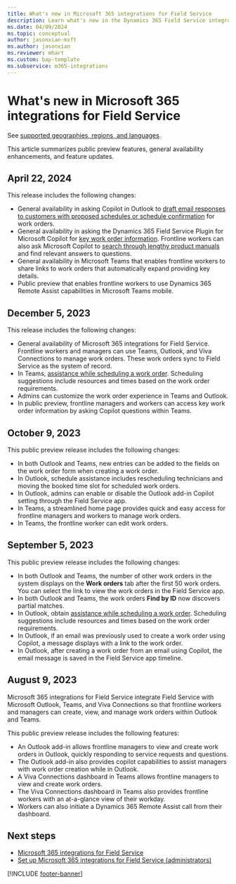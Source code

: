 ```yaml
---
title: What's new in Microsoft 365 integrations for Field Service
description: Learn what's new in the Dynamics 365 Field Service integrations with Microsoft Outlook, Teams, and Viva Connections.
ms.date: 04/09/2024
ms.topic: conceptual
author: jasonxian-msft
ms.author: jasonxian
ms.reviewer: mhart
ms.custom: bap-template
ms.subservice: m365-integrations
---
```


# What's new in Microsoft 365 integrations for Field Service

See [supported geographies, regions, and languages](flw-overview.md#supported-geographies-regions-and-languages).

This article summarizes public preview features, general availability enhancements, and feature updates.

## April 22, 2024

This release includes the following changes:

- General availability in asking Copilot in Outlook to [draft email responses to customers with proposed schedules or schedule confirmation](flw-outlook.md#draft-an-email-response-with-copilot) for work orders.
- General availability in asking the Dynamics 365 Field Service Plugin for Microsoft Copilot for [key work order information](flw-m365-chat.md). Frontline workers can also ask Microsoft Copilot to [search through lengthy product manuals](flw-m365-chat.md#ask-for-instructions-for-a-work-order) and find relevant answers to questions.
- General availability in Microsoft Teams that enables frontline workers to share links to work orders that automatically expand providing key details.
- Public preview that enables frontline workers to use Dynamics 365 Remote Assist capabilities in Microsoft Teams mobile.

## December 5, 2023

This release includes the following changes:

- General availability of Microsoft 365 integrations for Field Service. Frontline workers and managers can use Teams, Outlook, and Viva Connections to manage work orders. These work orders sync to Field Service as the system of record.
- In Teams, [assistance while scheduling a work order](flw-teams-manager.md#schedule-or-reschedule-a-work-order). Scheduling suggestions include resources and times based on the work order requirements.
- Admins can customize the work order experience in Teams and Outlook.
- In public preview, frontline managers and workers can access key work order information by asking Copilot questions within Teams.

## October 9, 2023

This public preview release includes the following changes:

- In both Outlook and Teams, new entries can be added to the fields on the work order form when creating a work order.
- In Outlook, schedule assistance includes rescheduling technicians and moving the booked time slot for scheduled work orders.
- In Outlook, admins can enable or disable the Outlook add-in Copilot setting through the Field Service app.
- In Teams, a streamlined home page provides quick and easy access for frontline managers and workers to manage work orders.
- In Teams, the frontline worker can edit work orders.

## September 5, 2023

This public preview release includes the following changes:

- In both Outlook and Teams, the number of other work orders in the system displays on the **Work orders** tab after the first 50 work orders. You can select the link to view the work orders in the Field Service app.
- In both Outlook and Teams, the work orders **Find by ID** now discovers partial matches.
- In Outlook, obtain [assistance while scheduling a work order](flw-outlook.md#schedule-or-reschedule-a-work-order). Scheduling suggestions include resources and times based on the work order requirements.
- In Outlook, if an email was previously used to create a work order using Copilot, a message displays with a link to the work order.
- In Outlook, after creating a work order from an email using Copilot, the email message is saved in the Field Service app timeline.

## August 9, 2023

Microsoft 365 integrations for Field Service integrate Field Service with Microsoft Outlook, Teams, and Viva Connections so that frontline workers and managers can create, view, and manage work orders within Outlook and Teams.

This public preview release includes the following features:

- An Outlook add-in allows frontline managers to view and create work orders in Outlook, quickly responding to service requests and questions.
- The Outlook add-in also provides copilot capabilities to assist managers with work order creation while in Outlook.
- A Viva Connections dashboard in Teams allows frontline managers to view and create work orders.
- The Viva Connections dashboard in Teams also provides frontline workers with an at-a-glance view of their workday.
- Workers can also initiate a Dynamics 365 Remote Assist call from their dashboard.

## Next steps

- [Microsoft 365 integrations for Field Service](flw-overview.md)
- [Set up Microsoft 365 integrations for Field Service (administrators) ](flw-admin.md)

[!INCLUDE [footer-banner](../includes/footer-banner.md)]
